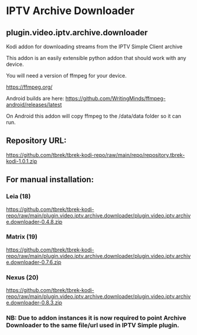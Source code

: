 # IPTV Archive Downloader
## plugin.video.iptv.archive.downloader

Kodi addon for downloading streams from the IPTV Simple Client archive

This addon is an easily extensible python addon that should work with any device.

You will need a version of ffmpeg for your device.

https://ffmpeg.org/

Android builds are here: https://github.com/WritingMinds/ffmpeg-android/releases/latest

On Android this addon will copy ffmpeg to the /data/data folder so it can run.


## Repository URL:
https://github.com/tbrek/tbrek-kodi-repo/raw/main/repo/repository.tbrek-kodi-1.0.1.zip


## For manual installation:

### Leia (18)
https://github.com/tbrek/tbrek-kodi-repo/raw/main/plugin.video.iptv.archive.downloader/plugin.video.iptv.archive.downloader-0.4.8.zip

### Matrix (19)
https://github.com/tbrek/tbrek-kodi-repo/raw/main/plugin.video.iptv.archive.downloader/plugin.video.iptv.archive.downloader-0.7.6.zip

### Nexus (20)
https://github.com/tbrek/tbrek-kodi-repo/raw/main/plugin.video.iptv.archive.downloader/plugin.video.iptv.archive.downloader-0.8.3.zip

### NB: Due to addon instances it is now required to point Archive Downloader to the same file/url used in IPTV Simple plugin.